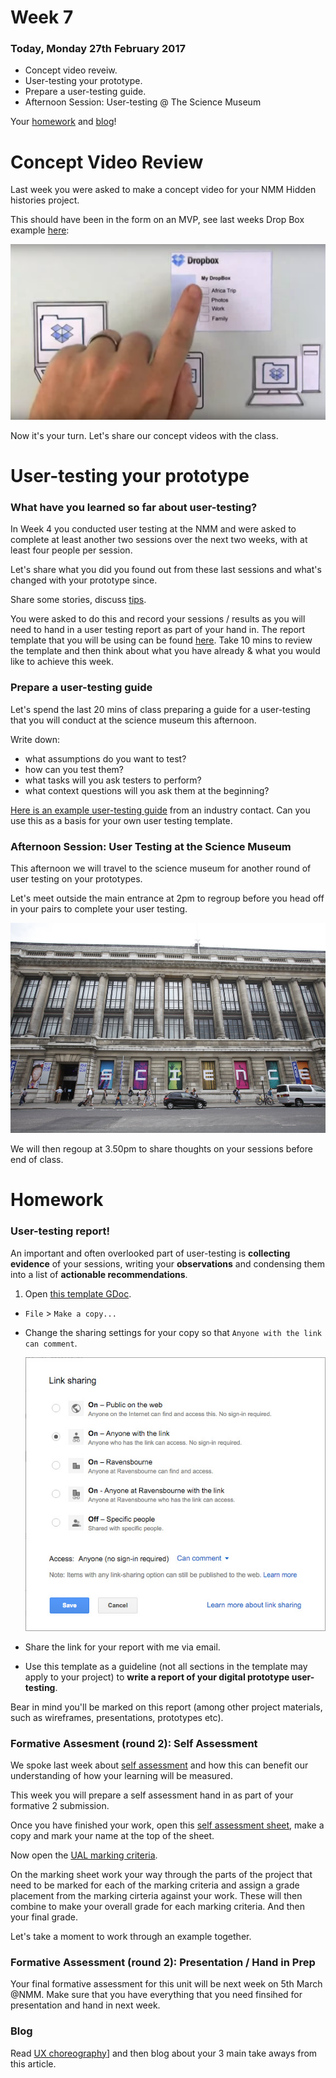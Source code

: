 # Week 7

### Today, Monday 27th February 2017

* Concept video reveiw. 
* User-testing your prototype. 
* Prepare a user-testing guide.
* Afternoon Session: User-testing @ The Science Museum

Your [homework](#homework) and [blog](#blog)!

# Concept Video Review

Last week you were asked to make a concept video for your NMM Hidden histories project. 

This should have been in the form on an MVP, see last weeks Drop Box example [here](https://www.youtube.com/watch?v=w4eTR7tci6A): 

[![](assets/dropbox.png)](https://www.youtube.com/watch?v=w4eTR7tci6A)

Now it's your turn. Let's share our concept videos with the class. 

# User-testing your prototype

### What have you learned so far about user-testing? 

In Week 4 you conducted user testing at the NMM and were asked to complete at least another two sessions over the next two weeks, with at least four people per session. 

Let's share what you did you found out from these last sessions and what's changed with your prototype since. 

Share some stories, discuss [tips](https://docs.google.com/document/d/1O0f50mVLfud9Y3fYCpPdtmcZ3scuJvaBq6nHGVjJrgs/edit#heading=h.mkklaycrp9q9).

You were asked to do this and record your sessions / results as you will need to hand in a user testing report as part of your hand in. The report template that you will be using can be found [here](https://docs.google.com/document/d/1XIrJQe4acdR1fNuu53qgHxd80F5V_cvm2Uh62OQ3i1M/edit?usp=sharing). Take 10 mins to review the template and then think about what you have already & what you would like to achieve this week. 

### Prepare a user-testing guide

Let's spend the last 20 mins of class preparing a guide for a user-testing that you will conduct at the science museum this afternoon.

Write down:

* what assumptions do you want to test?
* how can you test them?
* what tasks will you ask testers to perform?
* what context questions will you ask them at the beginning?

[Here is an example user-testing guide](https://docs.google.com/document/d/1BFktaf9BfkCLFq1ONkfNRJ4tIUZNB6BvOTxzZkVeAso/edit?usp=sharing) from an industry contact. Can you use this as a basis for your own user testing template. 

### Afternoon Session: User Testing at the Science Museum

This afternoon we will travel to the science museum for another round of user testing on your prototypes. 

Let's meet outside the main entrance at 2pm to regroup before you head off in your pairs to complete your user testing. 

[![](assets/SM.jpg)]()

We will then regoup at 3.50pm to share thoughts on your sessions before end of class. 

# Homework

### User-testing report!

An important and often overlooked part of user-testing is **collecting evidence** of your sessions, writing your **observations** and condensing them into a list of **actionable recommendations**.

<!-- Aggregating responses should take the form of simple tallies related to either task performance (success/failure) or sentiment (like/indifferent/dislike). -->

1. Open [this template GDoc](https://docs.google.com/document/d/1XIrJQe4acdR1fNuu53qgHxd80F5V_cvm2Uh62OQ3i1M/edit?usp=sharing). 
* `File` > `Make a copy...`
* Change the sharing settings for your copy so that `Anyone with the link can comment`.

	![](assets/gdoc-sharing.jpg)
* Share the link for your report with me via email. 
* Use this template as a guideline (not all sections in the template may apply to your project) to **write a report of your digital prototype user-testing**.

Bear in mind you'll be marked on this report (among other project materials, such as wireframes, presentations, prototypes etc). 

### Formative Assesment (round 2): Self Assessment 

We spoke last week about [self assessment](https://github.com/RavensbourneWebMedia/UX-design/tree/2018/sessions/06#intro-self-assessment-for-formative-on-5th-march-2018) and how this can benefit our understanding of how your learning will be measured. 

This week you will prepare a self assessment hand in as part of your formative 2 submission. 

Once you have finished your work, open this [self assessment sheet](https://docs.google.com/document/d/16Y_OBU9ZkwZ3rHbpN8OG3kOPcT8h4qmywpbDRA19WcU/edit?usp=sharing), make a copy and mark your name at the top of the sheet. 

Now open the [UAL marking criteria](https://drive.google.com/file/d/1ue54a2OzIkeuDY0wKjW--96jjuNYNXcp/view?usp=sharing). 

On the marking sheet work your way through the parts of the project that need to be marked for each of the marking criteria and assign a grade placement from the marking cirteria against your work. These will then combine to make your overall grade for each marking criteria. And then your final grade. 

Let's take a moment to work through an example together. 

### Formative Assessment (round 2): Presentation / Hand in Prep

Your final formative assessment for this unit will be next week on 5th March @NMM. Make sure that you have everything that you need finsihed for presentation and hand in next week. 

### Blog

Read [UX choreography](https://medium.freecodecamp.com/the-principles-of-ux-choreography-69c91c2cbc2a)] and then blog about your 3 main take aways from this article. 